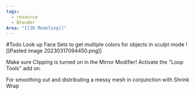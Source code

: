 ```yaml
---
tags:
  - resource
  - Blender
Area: "[[3D Modeling]]"
---
```



#Todo Look up Face Sets to get multiple colors for objects in sculpt mode
![[Pasted image 20230317094450.png]]

Make sure Clipping is turned on in the Mirror Modifier!
Activate the "Loop Tools" add on.

For smoothing out and distributing a messy mesh in conjunction with Shrink Wrap